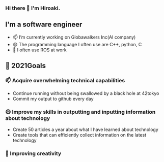 ### Hi there 👋 I'm Hiroaki.
## I'm a software engineer
- 📫 I’m currently working on Globawalkers Inc(AI company)
- 😄 The programming language I often use are C++, python, C
- 🌱 I often use ROS at work

## 🔭 2021Goals
### 📫 Acquire overwhelming technical capabilities
- Continue running without being swallowed by a black hole at 42tokyo
- Commit my output to github every day

### 😄 Improve my skills in outputting and inputting information about technology
- Create 50 articles a year about what I have learned about technology
- Create tools that can efficiently collect information on the latest technology


### 🌱 Improving creativity

<!--
**Hiroaki-K4/Hiroaki-K4** is a ✨ _special_ ✨ repository because its `README.md` (this file) appears on your GitHub profile.

Here are some ideas to get you started:

- 🔭 I’m currently working on ...
- 🌱 I’m currently learning ...
- 👯 I’m looking to collaborate on ...
- 🤔 I’m looking for help with ...
- 💬 Ask me about ...
- 📫 How to reach me: ...
- 😄 Pronouns: ...
- ⚡ Fun fact: ...
-->
